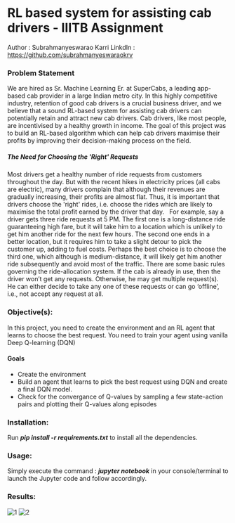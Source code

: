 # RL based system for assisting cab drivers - IIITB Assignment 

Author  : Subrahmanyeswarao Karri
LinkdIn : https://github.com/subrahmanyeswaraokrv

### Problem Statement
We are hired as Sr. Machine Learning Er. at SuperCabs, a leading app-based cab provider in a large Indian metro city. In this highly competitive industry, retention of good cab drivers is a crucial business driver, and we believe that a sound RL-based system for assisting cab drivers can potentially retain and attract new cab drivers. Cab drivers, like most people, are incentivised by a healthy growth in income. The goal of this project was to build an RL-based algorithm which can help cab drivers maximise their profits by improving their decision-making process on the field.

##### The Need for Choosing the 'Right' Requests
Most drivers get a healthy number of ride requests from customers throughout the day. But with the recent hikes in electricity prices (all cabs are electric), many drivers complain that although their revenues are gradually increasing, their profits are almost flat. Thus, it is important that drivers choose the 'right' rides, i.e. choose the rides which are likely to maximise the total profit earned by the driver that day.
&nbsp;
For example, say a driver gets three ride requests at 5 PM. The first one is a long-distance ride guaranteeing high fare, but it will take him to a location which is unlikely to get him another ride for the next few hours. The second one ends in a better location, but it requires him to take a slight detour to pick the customer up, adding to fuel costs. Perhaps the best choice is to choose the third one, which although is medium-distance, it will likely get him another ride subsequently and avoid most of the traffic. 
There are some basic rules governing the ride-allocation system. If the cab is already in use, then the driver won’t get any requests. Otherwise, he may get multiple request(s). He can either decide to take any one of these requests or can go ‘offline’, i.e., not accept any request at all. 

### Objective(s):
In this project, you need to create the environment and an RL agent that learns to choose the best request. You need to train your agent using vanilla Deep Q-learning (DQN) 

#### Goals
* Create the environment
* Build an agent that learns to pick the best request using DQN and create a final DQN model.
* Check for the convergance of Q-values by sampling a few state-action pairs and plotting their Q-values along episodes

### Installation:
Run ***pip install -r requirements.txt*** to install all the dependencies.

### Usage:
Simply execute the command : ***jupyter notebook*** in your console/terminal to launch the Jupyter code and follow accordingly.

### Results:
![1](https://user-images.githubusercontent.com/29462447/92985720-d7db3b80-f4d2-11ea-8852-b5cb410eca03.png)
![2](https://user-images.githubusercontent.com/29462447/92985721-d9a4ff00-f4d2-11ea-909b-e17904cfdb0a.png)

